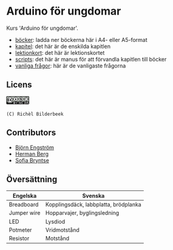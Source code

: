 # Arduino för ungdomar

Kurs 'Arduino för ungdomar'.

  * [böcker](boecker/README.md): ladda ner böckerna här i A4- eller A5-format
  * [kapitel](kapitel/README.md): det här är de enskilda kapitlen
  * [lektionkort](kapitel/lektionskort/README.md): det här är lektionskortet
  * [scripts](scripts/README.md): det här är manus för att förvandla kapitlen till böcker
  * [vanliga frågor](faq.md): här är de vanligaste frågorna

## Licens

![CC-BY-NC-SA](pics/CC-BY-NC-SA.png)

```
(C) Richèl Bilderbeek
```

## Contributors

 * [Björn Engström](https://github.com/bEPHen)
 * [Herman Berg](https://github.com/hha2011)
 * [Sofia Bryntse](https://github.com/Bryntse)

## Översättning

Engelska   |Svenska
-----------|--------------------------------------
Breadboard |Kopplingsdäck, labbplatta, brödplanka
Jumper wire|Hopparvajer, byglingsledning
LED        |Lysdiod
Potmeter   |Vridmotstånd
Resistor   |Motstånd
